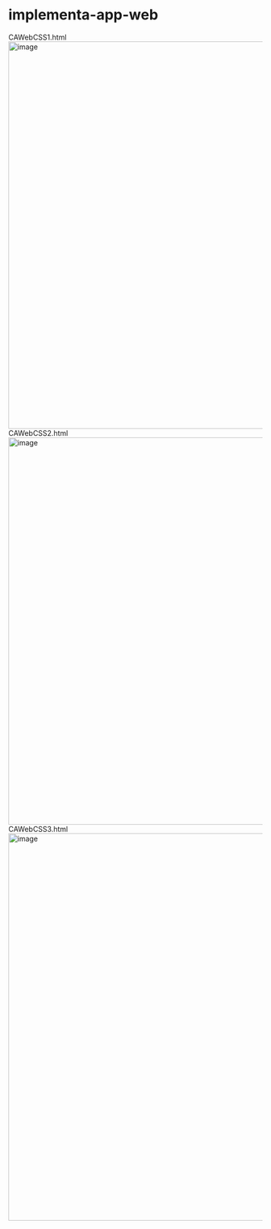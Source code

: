 # implementa-app-web
CAWebCSS1.html<br>
<img width="1366" height="768" alt="image" src="https://github.com/user-attachments/assets/53437924-40ba-41b0-9356-e41f5ab4a999" />
CAWebCSS2.html<br>
<img width="1366" height="768" alt="image" src="https://github.com/user-attachments/assets/11c6a692-30e5-4195-97be-800a7181ce18" />
CAWebCSS3.html<br>
<img width="1366" height="768" alt="image" src="https://github.com/user-attachments/assets/b03d57ac-42b6-4ad3-a25e-36a9211623bc" />



